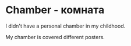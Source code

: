 # Chamber - комната




I didn't have a personal chamber in my childhood.

My chamber is covered different posters.
